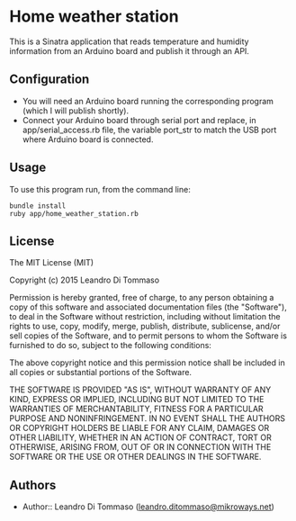 # Home weather station

This is a Sinatra application that reads temperature and humidity information
from an Arduino board and publish it through an API.

## Configuration

* You will need an Arduino board running the corresponding program (which I will
publish shortly).
* Connect your Arduino board through serial port and replace, in
  app/serial_access.rb file, the variable port_str to match the USB port where
Arduino board is connected.

## Usage

To use this program run, from the command line:

```
bundle install
ruby app/home_weather_station.rb
```

## License

The MIT License (MIT)

Copyright (c) 2015 Leandro Di Tommaso

Permission is hereby granted, free of charge, to any person obtaining a copy
of this software and associated documentation files (the "Software"), to deal
in the Software without restriction, including without limitation the rights
to use, copy, modify, merge, publish, distribute, sublicense, and/or sell
copies of the Software, and to permit persons to whom the Software is
furnished to do so, subject to the following conditions:

The above copyright notice and this permission notice shall be included in
all copies or substantial portions of the Software.

THE SOFTWARE IS PROVIDED "AS IS", WITHOUT WARRANTY OF ANY KIND, EXPRESS OR
IMPLIED, INCLUDING BUT NOT LIMITED TO THE WARRANTIES OF MERCHANTABILITY,
FITNESS FOR A PARTICULAR PURPOSE AND NONINFRINGEMENT. IN NO EVENT SHALL THE
AUTHORS OR COPYRIGHT HOLDERS BE LIABLE FOR ANY CLAIM, DAMAGES OR OTHER
LIABILITY, WHETHER IN AN ACTION OF CONTRACT, TORT OR OTHERWISE, ARISING FROM,
OUT OF OR IN CONNECTION WITH THE SOFTWARE OR THE USE OR OTHER DEALINGS IN
THE SOFTWARE.

## Authors

* Author:: Leandro Di Tommaso (<leandro.ditommaso@mikroways.net>)
